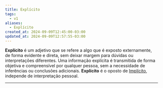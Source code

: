 ```yaml
---
title: Explícito
tags:
  - v1
aliases:
  - Explícito
created_at: 2024-09-09T12:45:00-03:00
updated_at: 2024-09-09T12:57:55-03:00
---
```


**Explícito** é um adjetivo que se refere a algo que é exposto externamente, de forma evidente e direta, sem deixar margem para dúvidas ou interpretações diferentes. Uma informação explícita é transmitida de forma objetiva e compreensível por qualquer pessoa, sem a necessidade de inferências ou conclusões adicionais. **Explícito** é o oposto de [Implícito](Implícito.md), independe de interpretação pessoal.

---

